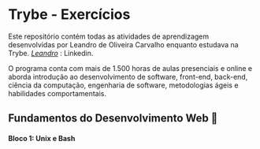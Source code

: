 # Trybe - Exercícios
Este repositório contém todas as atividades de aprendizagem desenvolvidas por Leandro de Oliveira Carvalho enquanto estudava na Trybe.
_[Leandro](https://www.linkedin.com/in/leandro-de-oliveira-1221bb211/)_ : Linkedin.

O programa conta com mais de 1.500 horas de aulas presenciais e online e aborda introdução ao desenvolvimento de software, front-end, back-end, ciência da computação, engenharia de software, metodologias ágeis e habilidades comportamentais.

## Fundamentos do Desenvolvimento Web 📘

#### Bloco 1: Unix e Bash
